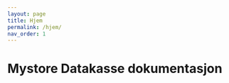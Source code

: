 ```yaml
---
layout: page
title: Hjem
permalink: /hjem/
nav_order: 1
---
```


# Mystore Datakasse dokumentasjon


